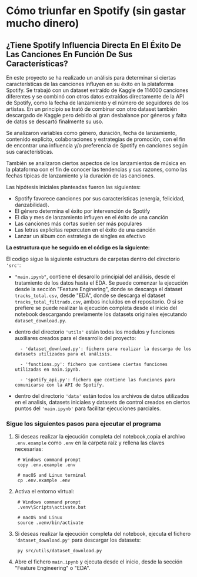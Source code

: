 # Cómo triunfar en Spotify (sin gastar mucho dinero)
## ¿Tiene Spotify Influencia Directa En El Éxito De Las Canciones En Función De Sus Características?

En este proyecto se ha realizado un análisis para determinar si ciertas características de las canciones influyen en su éxito en la plataforma Spotify. Se trabajó con un dataset extraído de Kaggle de 114000 canciones diferentes y se combinó con otros datos extraídos directamente de la API de Spotify, como la fecha de lanzamiento y el número de seguidores de los artistas. En un principio se trató de combinar con otro dataset también descargado de Kaggle pero debido al gran desbalance por géneros y falta de datos se descartó finalmente su uso.

Se analizaron variables como género, duración, fecha de lanzamiento, contenido explícito, colaboraciones y estrategias de promoción, con el fin de encontrar una influencia y/o preferencia de Spotify en canciones según sus características.

También se analizaron ciertos aspectos de los lanzamientos de música en la plataforma con el fin de conocer las tendencias y sus razones, como las fechas típicas de lanzamiento y la duración de las canciones.

Las hipótesis iniciales planteadas fueron las siguientes:
- Spotify favorece canciones por sus características (energía, felicidad, danzabilidad).
- El género determina el éxito por intervención de Spotify
- El día y mes de lanzamiento influyen en el éxito de una canción
- Las canciones más cortas suelen ser más populares
- Las letras explícitas repercuten en el éxito de una canción
- Lanzar un álbum con estrategia de singles es efectivo


__La estructura que he seguido en el código es la siguiente:__

El codigo sigue la siguiente estructura de carpetas dentro del directorio `'src'`:

- `"main.ipynb"`, contiene el desarollo principial del análisis, desde el tratamiento de los datos hasta el EDA. Se puede comenzar la ejecución desde la sección "Feature Enginering", donde se descarga el dataset `tracks_total.csv`, desde "EDA", donde se descarga el dataset `tracks_total_filtrado.csv`, ambos incluidos en el repositorio. O si se prefiere se puede realizar la ejecución completa desde el inicio del notebook descargando previamente los datasets originales ejecutando `dataset_download.py`.

- dentro del directorio `'utils'` están todos los modulos y funciones auxiliares creados para el desarrollo del proyecto:

        - 'dataset_download.py': fichero para realizar la descarga de los datasets utilizados para el análisis.

        - 'functions.py': fichero que contiene ciertas funciones utilizadas en main.ipynb.
        
        - 'spotify_api.py': fichero que contiene las funciones para comunicarse con la API de Spotify.

- dentro del directorio `'data'` están todos los archivos de datos utilizados en el analisis, datasets iniciales y datasets de control creados en ciertos puntos del `'main.ipynb'` para facilitar ejecuciones parciales.

### Sigue los siguientes pasos para ejecutar el programa
1. Si deseas realizar la ejecución completa del notebook,copia el archivo `.env.example` como `.env` en la carpeta raíz y rellena las claves necesarias:

        # Windows command prompt
        copy .env.example .env

        # macOS and Linux terminal
        cp .env.example .env

2. Activa el entorno virtual:

        # Windows command prompt
        .venv\Scripts\activate.bat
    
        # macOS and Linux
        source .venv/bin/activate

3. Si deseas realizar la ejecución completa del notebook, ejecuta el fichero `'dataset_download.py'` para descargar los datasets:

        py src/utils/dataset_download.py

4. Abre el fichero `main.ipynb` y ejecuta desde el inicio, desde la sección "Feature Engineering" o "EDA".
